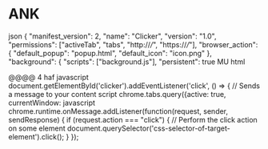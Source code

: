 # ANK

json
{
    "manifest_version": 2,
    "name": "Clicker",
    "version": "1.0",
"permissions": ["activeTab", "tabs", "http://*/*", "https://*/*"], 
    "browser_action": { 
        "default_popup": "popup.html", 
        "default_icon": "icon.png" 
}, 
    "background": { 
        "scripts": ["background.js"], 
        "persistent": true 
MU
html 
<!DOCTYPE html> 
<html> 
<body> 
@@@@   4 haf
javascript 
document.getElementById('clicker').addEventListener('click', () => { 
    // Sends a message to your content script 
    chrome.tabs.query({active: true, currentWindow: 
javascript 
chrome.runtime.onMessage.addListener(function(request, sender, sendResponse) { 
    if (request.action === "click") { 
        // Perform the click action on some element 
        document.querySelector('css-selector-of-target-element').click(); 
    } 
}); 

